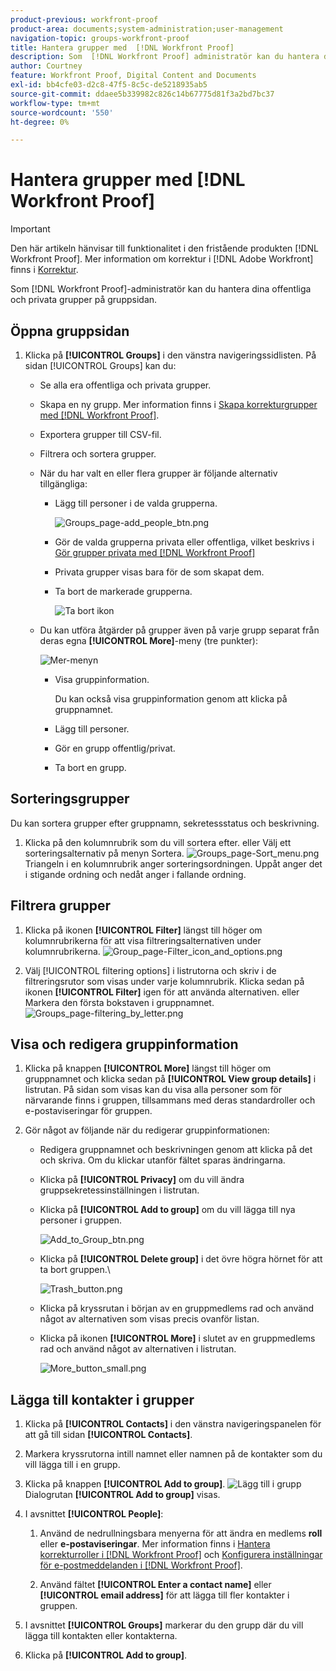 ```yaml
---
product-previous: workfront-proof
product-area: documents;system-administration;user-management
navigation-topic: groups-workfront-proof
title: Hantera grupper med  [!DNL Workfront Proof]
description: Som  [!DNL Workfront Proof] administratör kan du hantera dina offentliga och privata grupper på gruppsidan.
author: Courtney
feature: Workfront Proof, Digital Content and Documents
exl-id: bb4cfe03-d2c8-47f5-8c5c-de5218935ab5
source-git-commit: ddaee5b339982c826c14b67775d81f3a2bd7bc37
workflow-type: tm+mt
source-wordcount: '550'
ht-degree: 0%

---
```


# Hantera grupper med [!DNL Workfront Proof]

>[!IMPORTANT]
>
>Den här artikeln hänvisar till funktionalitet i den fristående produkten [!DNL Workfront Proof]. Mer information om korrektur i [!DNL Adobe Workfront] finns i [Korrektur](../../../review-and-approve-work/proofing/proofing.md).

Som [!DNL Workfront Proof]-administratör kan du hantera dina offentliga och privata grupper på gruppsidan.

## Öppna gruppsidan

1. Klicka på **[!UICONTROL Groups]** i den vänstra navigeringssidlisten.
På sidan [!UICONTROL Groups] kan du:

   * Se alla era offentliga och privata grupper.
   * Skapa en ny grupp. Mer information finns i [Skapa korrekturgrupper med  [!DNL Workfront Proof]](../../../workfront-proof/wp-mnguserscontacts/groups/create-proofing-groups.md).
   * Exportera grupper till CSV-fil.
   * Filtrera och sortera grupper.
   * När du har valt en eller flera grupper är följande alternativ tillgängliga:

      * Lägg till personer i de valda grupperna.

        ![Groups_page-add_people_btn.png](assets/groups-page-add-people-btn-30x29.png)

      * Gör de valda grupperna privata eller offentliga, vilket beskrivs i [Gör grupper privata med  [!DNL Workfront Proof]](../../../workfront-proof/wp-mnguserscontacts/groups/make-groups-private.md)
      * Privata grupper visas bara för de som skapat dem.
      * Ta bort de markerade grupperna.

        ![Ta bort ikon](assets/trash-button.png)
   * Du kan utföra åtgärder på grupper även på varje grupp separat från deras egna **[!UICONTROL More]**-meny (tre punkter):

     ![Mer-menyn](assets/more-button-small.png)

      * Visa gruppinformation.

        Du kan också visa gruppinformation genom att klicka på gruppnamnet.
      * Lägg till personer.
      * Gör en grupp offentlig/privat.
      * Ta bort en grupp.


## Sorteringsgrupper

Du kan sortera grupper efter gruppnamn, sekretessstatus och beskrivning.

1. Klicka på den kolumnrubrik som du vill sortera efter.
eller
Välj ett sorteringsalternativ på menyn Sortera.
   ![Groups_page-Sort_menu.png](assets/groups-page-sort-menu-350x80.png)
Triangeln i en kolumnrubrik anger sorteringsordningen. Uppåt anger det i stigande ordning och nedåt anger i fallande ordning.

## Filtrera grupper

1. Klicka på ikonen **[!UICONTROL Filter]** längst till höger om kolumnrubrikerna för att visa filtreringsalternativen under kolumnrubrikerna.
   ![Group_page-Filter_icon_and_options.png](assets/group-page-filter-icon-and-options-350x134.png)

1. Välj [!UICONTROL filtering options] i listrutorna och skriv i de filtreringsrutor som visas under varje kolumnrubrik. Klicka sedan på ikonen **[!UICONTROL Filter]** igen för att använda alternativen.
eller\
   Markera den första bokstaven i gruppnamnet.
   ![Groups_page-filtering_by_letter.png](assets/groups-page-filtering-by-letter-350x245.png)

## Visa och redigera gruppinformation

1. Klicka på knappen **[!UICONTROL More]** längst till höger om gruppnamnet och klicka sedan på **[!UICONTROL View group details]** i listrutan.
På sidan som visas kan du visa alla personer som för närvarande finns i gruppen, tillsammans med deras standardroller och e-postaviseringar för gruppen.

1. Gör något av följande när du redigerar gruppinformationen:

   * Redigera gruppnamnet och beskrivningen genom att klicka på det och skriva. Om du klickar utanför fältet sparas ändringarna.
   * Klicka på **[!UICONTROL Privacy]** om du vill ändra gruppsekretessinställningen i listrutan.
   * Klicka på **[!UICONTROL Add to group]** om du vill lägga till nya personer i gruppen.

     ![Add_to_Group_btn.png](assets/add-to-group-btn.png)

   * Klicka på **[!UICONTROL Delete group]** i det övre högra hörnet för att ta bort gruppen.\

     ![Trash_button.png](assets/trash-button.png)

   * Klicka på kryssrutan i början av en gruppmedlems rad och använd något av alternativen som visas precis ovanför listan.
   * Klicka på ikonen **[!UICONTROL More]** i slutet av en gruppmedlems rad och använd något av alternativen i listrutan.

     ![More_button_small.png](assets/more-button-small.png)

## Lägga till kontakter i grupper

1. Klicka på **[!UICONTROL Contacts]** i den vänstra navigeringspanelen för att gå till sidan **[!UICONTROL Contacts]**.

1. Markera kryssrutorna intill namnet eller namnen på de kontakter som du vill lägga till i en grupp.
1. Klicka på knappen **[!UICONTROL Add to group]**.
   ![Lägg till i grupp](assets/screenshot-2018-04-06-15-27-17.png)
Dialogrutan **[!UICONTROL Add to group]** visas.

1. I avsnittet **[!UICONTROL People]**:

   1. Använd de nedrullningsbara menyerna för att ändra en medlems **roll** eller **e-postaviseringar**. Mer information finns i [Hantera korrekturroller i [!DNL Workfront Proof]](../../../workfront-proof/wp-work-proofsfiles/share-proofs-and-files/manage-proof-roles.md) och [Konfigurera inställningar för e-postmeddelanden i [!DNL Workfront Proof]](../../../workfront-proof/wp-emailsntfctns/email-alerts/config-email-notification-settings-wp.md).

   1. Använd fältet **[!UICONTROL Enter a contact name]** eller **[!UICONTROL email address]** för att lägga till fler kontakter i gruppen.

1. I avsnittet **[!UICONTROL Groups]** markerar du den grupp där du vill lägga till kontakten eller kontakterna.
1. Klicka på **[!UICONTROL Add to group]**.
